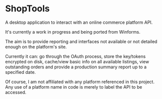 # ShopTools
A desktop application to interact with an online commerce platform API.

It's currently a work in progress and being ported from Winforms.

The aim is to provide reporting and interfaces not available or not detailed enough on the platform's site.

Currently it can: go through the OAuth process, store the key/tokens encrypted on disk, cache/view basic info on all available listings, view outstanding orders and provide a production summary report up to a specified date.

Of course, I am not affiliated with any platform referenced in this project. Any use of a platform name in code is merely to label the API to be accessed.
